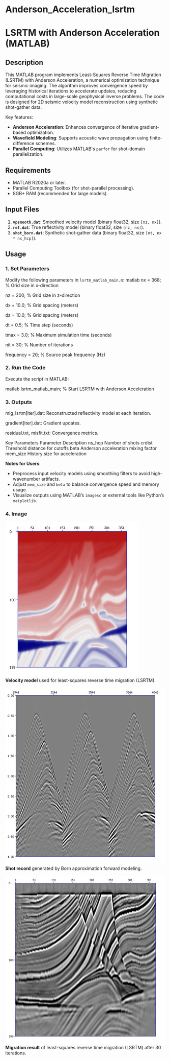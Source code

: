 # Anderson_Acceleration_lsrtm
# LSRTM with Anderson Acceleration (MATLAB)

## Description

This MATLAB program implements Least-Squares Reverse Time Migration (LSRTM) with Anderson Acceleration, a numerical optimization technique for seismic imaging. The algorithm improves convergence speed by leveraging historical iterations to accelerate updates, reducing computational costs in large-scale geophysical inverse problems. The code is designed for 2D seismic velocity model reconstruction using synthetic shot-gather data.

Key features:
- **Anderson Acceleration**: Enhances convergence of iterative gradient-based optimization.
- **Wavefield Modeling**: Supports acoustic wave propagation using finite-difference schemes.
- **Parallel Computing**: Utilizes MATLAB's `parfor` for shot-domain parallelization.

## Requirements
- MATLAB R2020a or later.
- Parallel Computing Toolbox (for shot-parallel processing).
- 8GB+ RAM (recommended for large models).

## Input Files
1. **`vpsmooth.dat`**: Smoothed velocity model (binary float32, size `[nz, nx]`).
2. **`ref.dat`**: True reflectivity model (binary float32, size `[nz, nx]`).
3. **`shot_born.dat`**: Synthetic shot-gather data (binary float32, size `[nt, nx * ns_hcp]`).

## Usage

### 1. Set Parameters
Modify the following parameters in `lsrtm_matlab_main.m`:
matlab
nx = 368;       % Grid size in x-direction

nz = 200;       % Grid size in z-direction

dx = 10.0;      % Grid spacing (meters)

dz = 10.0;      % Grid spacing (meters)

dt = 0.5;       % Time step (seconds)

tmax = 3.0;     % Maximum simulation time (seconds)

nit = 30;       % Number of iterations

frequency = 20; % Source peak frequency (Hz)

### 2. Run the Code
Execute the script in MATLAB:

matlab
lsrtm_matlab_main; % Start LSRTM with Anderson Acceleration
### 3. Outputs
mig_lsrtm[iter].dat: Reconstructed reflectivity model at each iteration.

gradient[iter].dat: Gradient updates.

residual.txt, misfit.txt: Convergence metrics.

Key Parameters
Parameter	Description
ns_hcp	Number of shots
crdist	Threshold distance for cutoffs
beta	Anderson acceleration mixing factor
mem_size	History size for acceleration

**Notes for Users**:
- Preprocess input velocity models using smoothing filters to avoid high-wavenumber artifacts.
- Adjust `mem_size` and `beta` to balance convergence speed and memory usage.
- Visualize outputs using MATLAB’s `imagesc` or external tools like Python’s `matplotlib`.

### 4. Image
![Vp_model](https://github.com/YingmingQu/Anderson_Acceleration_lsrtm/blob/main/vpsmooth.jpg?raw=true)  
**Velocity model** used for least-squares reverse time migration (LSRTM).  

![Shot_born](https://github.com/YingmingQu/Anderson_Acceleration_lsrtm/blob/main/shot_born%20%5B2%5D.jpg?raw=true)  
**Shot record** generated by Born approximation forward modeling.  

![Imaging](https://github.com/YingmingQu/Anderson_Acceleration_lsrtm/blob/main/mig_lsrtm30.jpg?raw=true)  
**Migration result** of least-squares reverse time migration (LSRTM) after 30 iterations.

